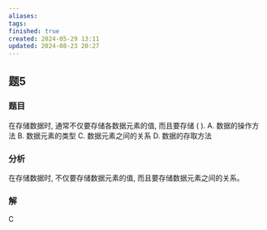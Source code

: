 ```yaml
---
aliases: 
tags: 
finished: true
created: 2024-05-29 13:11
updated: 2024-08-23 20:27
---
```

## 题5
### 题目
在存储数据时, 通常不仅要存储各数据元素的值, 而且要存储 ( ).
A. 数据的操作方法 B. 数据元素的类型
C. 数据元素之间的关系 D. 数据的存取方法
### 分析
在存储数据时, 不仅要存储数据元素的值, 而且要存储数据元素之间的关系。
### 解
C